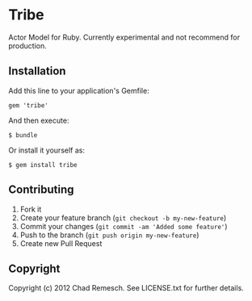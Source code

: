 # Tribe

Actor Model for Ruby.  Currently experimental and not recommend for production.

## Installation

Add this line to your application's Gemfile:

    gem 'tribe'

And then execute:

    $ bundle

Or install it yourself as:

    $ gem install tribe

## Contributing

1. Fork it
2. Create your feature branch (`git checkout -b my-new-feature`)
3. Commit your changes (`git commit -am 'Added some feature'`)
4. Push to the branch (`git push origin my-new-feature`)
5. Create new Pull Request

## Copyright

Copyright (c) 2012 Chad Remesch. See LICENSE.txt for further details.
